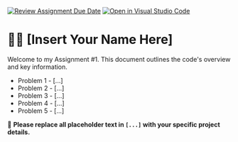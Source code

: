 [![Review Assignment Due Date](https://classroom.github.com/assets/deadline-readme-button-24ddc0f5d75046c5622901739e7c5dd533143b0c8e959d652212380cedb1ea36.svg)](https://classroom.github.com/a/BgqLC5JX)
[![Open in Visual Studio Code](https://classroom.github.com/assets/open-in-vscode-718a45dd9cf7e7f842a935f5ebbe5719a5e09af4491e668f4dbf3b35d5cca122.svg)](https://classroom.github.com/online_ide?assignment_repo_id=14188241&assignment_repo_type=AssignmentRepo)
# 👨‍💻 [Insert Your Name Here] 

Welcome to my Assignment #1. This document outlines the code's overview and key information.

- Problem 1 - [...]
- Problem 2 - [...]
- Problem 3 - [...]
- Problem 4 - [...]
- Problem 5 - [...]

📝 **Please replace all placeholder text in `[...]` with your specific project details.**
